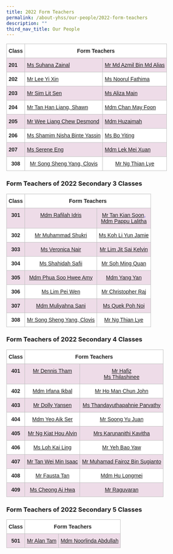 ```yaml
---
title: 2022 Form Teachers
permalink: /about-yhss/our-people/2022-form-teachers
description: ""
third_nav_title: Our People
---
```

<table style="border-collapse:collapse;border-spacing:0" class="tg"><thead><tr><th style="background-color:#FFF;border-color:#c0c0c0;border-style:solid;border-width:1px;color:#222;font-family:Arial, sans-serif;font-size:14px;font-weight:bold;overflow:hidden;padding:10px 5px;text-align:left;vertical-align:top;word-break:normal">Class</th><th style="background-color:#FFF;border-color:#c0c0c0;border-style:solid;border-width:1px;color:#222;font-family:Arial, sans-serif;font-size:14px;font-weight:bold;overflow:hidden;padding:10px 5px;text-align:center;vertical-align:top;word-break:normal" colspan="2">Form Teachers</th></tr></thead><tbody><tr><td style="background-color:#EEDCE8;border-color:#c0c0c0;border-style:solid;border-width:1px;color:#222;font-family:Arial, sans-serif;font-size:14px;font-weight:bold;overflow:hidden;padding:10px 5px;text-align:left;vertical-align:top;word-break:normal">201</td><td style="background-color:#EEDCE8;border-color:#c0c0c0;border-style:solid;border-width:1px;color:#2828ff;font-family:Arial, sans-serif;font-size:14px;overflow:hidden;padding:10px 5px;text-align:left;vertical-align:top;word-break:normal"><a href="mailto:SUHANA_ZAINAL@moe.edu.sg" target="_blank" rel="noopener noreferrer"><span style="font-weight:400;text-decoration:none">Ms Suhana Zainal</span></a></td><td style="background-color:#EEDCE8;border-color:#c0c0c0;border-style:solid;border-width:1px;color:#2828ff;font-family:Arial, sans-serif;font-size:14px;overflow:hidden;padding:10px 5px;text-align:left;vertical-align:top;word-break:normal"><a href="mailto:MOHAMED_AZMIL_MOHAMED_ALIAS@moe.edu.sg" target="_blank" rel="noopener noreferrer"><span style="font-weight:400;text-decoration:none">Mr Md Azmil Bin Md Alias</span></a></td></tr><tr><td style="background-color:#FFF;border-color:#c0c0c0;border-style:solid;border-width:1px;color:#222;font-family:Arial, sans-serif;font-size:14px;font-weight:bold;overflow:hidden;padding:10px 5px;text-align:left;vertical-align:top;word-break:normal">202</td><td style="background-color:#FFF;border-color:#c0c0c0;border-style:solid;border-width:1px;color:#2828ff;font-family:Arial, sans-serif;font-size:14px;overflow:hidden;padding:10px 5px;text-align:left;vertical-align:top;word-break:normal"><a href="mailto:YI_XIN_LEE@moe.edu.sg" target="_blank" rel="noopener noreferrer"><span style="font-weight:400;text-decoration:none">Mr Lee Yi Xin</span></a></td><td style="background-color:#FFF;border-color:#c0c0c0;border-style:solid;border-width:1px;color:#2828ff;font-family:Arial, sans-serif;font-size:14px;overflow:hidden;padding:10px 5px;text-align:left;vertical-align:top;word-break:normal"><a href="mailto:NOORAL_FATHIMA_MOHD_FAHIM@moe.edu.sg" target="_blank" rel="noopener noreferrer"><span style="font-weight:400;text-decoration:none">Ms Noorul Fathima</span></a></td></tr><tr><td style="background-color:#EEDCE8;border-color:#c0c0c0;border-style:solid;border-width:1px;color:#222;font-family:Arial, sans-serif;font-size:14px;font-weight:bold;overflow:hidden;padding:10px 5px;text-align:left;vertical-align:top;word-break:normal">203</td><td style="background-color:#EEDCE8;border-color:#c0c0c0;border-style:solid;border-width:1px;color:#2828ff;font-family:Arial, sans-serif;font-size:14px;overflow:hidden;padding:10px 5px;text-align:left;vertical-align:top;word-break:normal"><a href="mailto:SIM_LIT_SEN@moe.edu.sg" target="_blank" rel="noopener noreferrer"><span style="font-weight:400;text-decoration:none">Mr Sim Lit Sen</span></a></td><td style="background-color:#EEDCE8;border-color:#c0c0c0;border-style:solid;border-width:1px;color:#2828ff;font-family:Arial, sans-serif;font-size:14px;overflow:hidden;padding:10px 5px;text-align:left;vertical-align:top;word-break:normal"><a href="mailto:ALIZA_MAIN@moe.edu.sg" target="_blank" rel="noopener noreferrer"><span style="font-weight:400;text-decoration:none">Ms Aliza Main</span></a></td></tr><tr><td style="background-color:#FFF;border-color:#c0c0c0;border-style:solid;border-width:1px;color:#222;font-family:Arial, sans-serif;font-size:14px;font-weight:bold;overflow:hidden;padding:10px 5px;text-align:left;vertical-align:top;word-break:normal">204</td><td style="background-color:#FFF;border-color:#c0c0c0;border-style:solid;border-width:1px;color:#2828ff;font-family:Arial, sans-serif;font-size:14px;overflow:hidden;padding:10px 5px;text-align:left;vertical-align:top;word-break:normal"><a href="mailto:TAN_HAN_LIANG_SHAWN@moe.edu.sg" target="_blank" rel="noopener noreferrer"><span style="font-weight:400;text-decoration:none">Mr Tan Han Liang, Shawn</span></a></td><td style="background-color:#FFF;border-color:#c0c0c0;border-style:solid;border-width:1px;color:#2828ff;font-family:Arial, sans-serif;font-size:14px;overflow:hidden;padding:10px 5px;text-align:left;vertical-align:top;word-break:normal"><a href="mailto:CHAN_MAY_FOON@moe.edu.sg" target="_blank" rel="noopener noreferrer">Mdm Chan May Foon</a></td></tr><tr><td style="background-color:#EEDCE8;border-color:#c0c0c0;border-style:solid;border-width:1px;color:#222;font-family:Arial, sans-serif;font-size:14px;font-weight:bold;overflow:hidden;padding:10px 5px;text-align:left;vertical-align:top;word-break:normal">205</td><td style="background-color:#EEDCE8;border-color:#c0c0c0;border-style:solid;border-width:1px;color:#2828ff;font-family:Arial, sans-serif;font-size:14px;overflow:hidden;padding:10px 5px;text-align:left;vertical-align:top;word-break:normal"><a href="mailto:WEE_LIANG_CHEW_DESMOND@moe.edu.sg" target="_blank" rel="noopener noreferrer"><span style="font-weight:400;text-decoration:none">Mr Wee Liang Chew Desmond</span></a></td><td style="background-color:#EEDCE8;border-color:#c0c0c0;border-style:solid;border-width:1px;color:#2828ff;font-family:Arial, sans-serif;font-size:14px;overflow:hidden;padding:10px 5px;text-align:left;vertical-align:top;word-break:normal"><a href="mailto:huzaimah_hamzah@moe.edu.sg" target="_blank" rel="noopener noreferrer"><span style="font-weight:400;text-decoration:none">Mdm Huzaimah</span></a></td></tr><tr><td style="background-color:#FFF;border-color:#c0c0c0;border-style:solid;border-width:1px;color:#222;font-family:Arial, sans-serif;font-size:14px;font-weight:bold;overflow:hidden;padding:10px 5px;text-align:left;vertical-align:top;word-break:normal">206</td><td style="background-color:#FFF;border-color:#c0c0c0;border-style:solid;border-width:1px;color:#2828ff;font-family:Arial, sans-serif;font-size:14px;overflow:hidden;padding:10px 5px;text-align:left;vertical-align:top;word-break:normal"><a href="mailto:SHAMIM_NISA_YASSIN@moe.edu.sg" target="_blank" rel="noopener noreferrer"><span style="font-weight:400;text-decoration:none">Ms Shamim Nisha Binte Yassin</span></a></td><td style="background-color:#FFF;border-color:#c0c0c0;border-style:solid;border-width:1px;color:#2828ff;font-family:Arial, sans-serif;font-size:14px;overflow:hidden;padding:10px 5px;text-align:left;vertical-align:top;word-break:normal"><a href="mailto:BO_YITING@moe.edu.sg" target="_blank" rel="noopener noreferrer"><span style="font-weight:400;text-decoration:none">Ms Bo Yiting</span></a></td></tr><tr><td style="background-color:#EEDCE8;border-color:#c0c0c0;border-style:solid;border-width:1px;color:#222;font-family:Arial, sans-serif;font-size:14px;font-weight:bold;overflow:hidden;padding:10px 5px;text-align:left;vertical-align:top;word-break:normal">207</td><td style="background-color:#EEDCE8;border-color:#c0c0c0;border-style:solid;border-width:1px;color:#2828ff;font-family:Arial, sans-serif;font-size:14px;overflow:hidden;padding:10px 5px;text-align:left;vertical-align:top;word-break:normal"><a href="mailto:ENG_CHOO_HWEE_SERENE@moe.edu.sg" target="_blank" rel="noopener noreferrer"><span style="font-weight:400;text-decoration:none">Ms Serene Eng</span></a></td><td style="background-color:#EEDCE8;border-color:#c0c0c0;border-style:solid;border-width:1px;color:#2828ff;font-family:Arial, sans-serif;font-size:14px;overflow:hidden;padding:10px 5px;text-align:left;vertical-align:top;word-break:normal"><a href="mailto:LEK_MEI_XUAN@moe.edu.sg" target="_blank" rel="noopener noreferrer"><span style="font-weight:400;text-decoration:none">Mdm Lek Mei Xuan</span></a></td></tr><tr><td style="background-color:#FFF;border-color:#c0c0c0;border-style:solid;border-width:1px;color:#222;font-family:Arial, sans-serif;font-size:14px;font-weight:bold;overflow:hidden;padding:10px 5px;text-align:center;vertical-align:top;word-break:normal">308 </td><td style="background-color:#FFF;border-color:#c0c0c0;border-style:solid;border-width:1px;color:#2828ff;font-family:Arial, sans-serif;font-size:14px;overflow:hidden;padding:10px 5px;text-align:center;vertical-align:top;word-break:normal"><a href="mailto:SONG_SHENG_YANG_CLOVIS@moe.edu.sg" target="_blank" rel="noopener noreferrer"><span style="font-weight:400;text-decoration:none">Mr Song Sheng Yang, Clovis    </span></a></td><td style="background-color:#FFF;border-color:#c0c0c0;border-style:solid;border-width:1px;color:#2828ff;font-family:Arial, sans-serif;font-size:14px;overflow:hidden;padding:10px 5px;text-align:center;vertical-align:top;word-break:normal"><a href="mailto:ng_thian_lye@moe.edu.sg" target="_blank" rel="noopener noreferrer"><span style="font-weight:400;text-decoration:none">Mr Ng Thian Lye</span></a></td></tr></tbody></table>

### Form Teachers of 2022 Secondary 3 Classes

<table style="border-collapse:collapse;border-spacing:0" class="tg"><thead><tr><th style="background-color:#FFF;border-color:#c0c0c0;border-style:solid;border-width:1px;color:#222;font-family:Arial, sans-serif;font-size:14px;font-weight:bold;overflow:hidden;padding:10px 5px;text-align:center;vertical-align:top;word-break:normal">Class</th><th style="background-color:#FFF;border-color:#c0c0c0;border-style:solid;border-width:1px;color:#222;font-family:Arial, sans-serif;font-size:14px;font-weight:bold;overflow:hidden;padding:10px 5px;text-align:center;vertical-align:top;word-break:normal" colspan="2">Form Teachers</th></tr></thead><tbody><tr><td style="background-color:#EEDCE8;border-color:#c0c0c0;border-style:solid;border-width:1px;color:#222;font-family:Arial, sans-serif;font-size:14px;font-weight:bold;overflow:hidden;padding:10px 5px;text-align:center;vertical-align:top;word-break:normal">301</td><td style="background-color:#EEDCE8;border-color:#c0c0c0;border-style:solid;border-width:1px;color:#2828ff;font-family:Arial, sans-serif;font-size:14px;overflow:hidden;padding:10px 5px;text-align:center;vertical-align:top;word-break:normal"><a href="mailto:RAFILAH_IDRIS@moe.edu.sg" target="_blank" rel="noopener noreferrer">Mdm Rafilah Idris</a></td><td style="background-color:#EEDCE8;border-color:#c0c0c0;border-style:solid;border-width:1px;color:#2828ff;font-family:Arial, sans-serif;font-size:14px;overflow:hidden;padding:10px 5px;text-align:center;vertical-align:top;word-break:normal"><a href="mailto:TAN_KIAN_SOON@moe.edu.sg" target="_blank" rel="noopener noreferrer">Mr Tan Kian Soon</a>, <br><a href="mailto:PAPPU_LALITHA@moe.edu.sg" target="_blank" rel="noopener noreferrer">Mdm Pappu Lalitha</a></td></tr><tr><td style="background-color:#FFF;border-color:#c0c0c0;border-style:solid;border-width:1px;color:#222;font-family:Arial, sans-serif;font-size:14px;font-weight:bold;overflow:hidden;padding:10px 5px;text-align:center;vertical-align:top;word-break:normal">302</td><td style="background-color:#FFF;border-color:#c0c0c0;border-style:solid;border-width:1px;color:#2828ff;font-family:Arial, sans-serif;font-size:14px;overflow:hidden;padding:10px 5px;text-align:center;vertical-align:top;word-break:normal"><a href="mailto:MUHAMMAD_SHUKRI_SHUHAIMI@moe.edu.sg" target="_blank" rel="noopener noreferrer"><span style="font-weight:400;text-decoration:none">Mr Muhammad Shukri</span></a></td><td style="background-color:#FFF;border-color:#c0c0c0;border-style:solid;border-width:1px;color:#2828ff;font-family:Arial, sans-serif;font-size:14px;overflow:hidden;padding:10px 5px;text-align:center;vertical-align:top;word-break:normal"><a href="mailto:KOH_LI_YUN_JAMIE@moe.edu.sg" target="_blank" rel="noopener noreferrer">Ms Koh Li Yun Jamie</a></td></tr><tr><td style="background-color:#EEDCE8;border-color:#c0c0c0;border-style:solid;border-width:1px;color:#222;font-family:Arial, sans-serif;font-size:14px;font-weight:bold;overflow:hidden;padding:10px 5px;text-align:center;vertical-align:top;word-break:normal">303</td><td style="background-color:#EEDCE8;border-color:#c0c0c0;border-style:solid;border-width:1px;color:#2828ff;font-family:Arial, sans-serif;font-size:14px;overflow:hidden;padding:10px 5px;text-align:center;vertical-align:top;word-break:normal"><a href="mailto:VERONICA_NAIR_MOHAN_NAIR@moe.edu.sg" target="_blank" rel="noopener noreferrer"><span style="font-weight:400;text-decoration:none">Ms Veronica Nair</span></a></td><td style="background-color:#EEDCE8;border-color:#c0c0c0;border-style:solid;border-width:1px;color:#2828ff;font-family:Arial, sans-serif;font-size:14px;overflow:hidden;padding:10px 5px;text-align:center;vertical-align:top;word-break:normal"><a href="mailto:LIM_JIT_SAI@moe.edu.sg" target="_blank" rel="noopener noreferrer">Mr Lim Jit Sai Kelvin</a></td></tr><tr><td style="background-color:#FFF;border-color:#c0c0c0;border-style:solid;border-width:1px;color:#222;font-family:Arial, sans-serif;font-size:14px;font-weight:bold;overflow:hidden;padding:10px 5px;text-align:center;vertical-align:top;word-break:normal">304</td><td style="background-color:#FFF;border-color:#c0c0c0;border-style:solid;border-width:1px;color:#2828ff;font-family:Arial, sans-serif;font-size:14px;overflow:hidden;padding:10px 5px;text-align:center;vertical-align:top;word-break:normal"><a href="mailto:SHAHIDAH_SAFII@moe.edu.sg" target="_blank" rel="noopener noreferrer"><span style="font-weight:400;text-decoration:none">Ms Shahidah Safii</span></a></td><td style="background-color:#FFF;border-color:#c0c0c0;border-style:solid;border-width:1px;color:#2828ff;font-family:Arial, sans-serif;font-size:14px;overflow:hidden;padding:10px 5px;text-align:center;vertical-align:top;word-break:normal"><a href="mailto:soh_ming_quan@moe.edu.sg" target="_blank" rel="noopener noreferrer"><span style="font-weight:400;text-decoration:none">Mr Soh Ming Quan</span></a></td></tr><tr><td style="background-color:#EEDCE8;border-color:#c0c0c0;border-style:solid;border-width:1px;color:#222;font-family:Arial, sans-serif;font-size:14px;font-weight:bold;overflow:hidden;padding:10px 5px;text-align:center;vertical-align:top;word-break:normal">305</td><td style="background-color:#EEDCE8;border-color:#c0c0c0;border-style:solid;border-width:1px;color:#2828ff;font-family:Arial, sans-serif;font-size:14px;overflow:hidden;padding:10px 5px;text-align:center;vertical-align:top;word-break:normal"><a href="mailto:AMY_PHUA@moe.edu.sg" target="_blank" rel="noopener noreferrer"><span style="font-weight:400;text-decoration:none">Mdm Phua Soo Hwee Amy</span></a></td><td style="background-color:#EEDCE8;border-color:#c0c0c0;border-style:solid;border-width:1px;color:#2828ff;font-family:Arial, sans-serif;font-size:14px;overflow:hidden;padding:10px 5px;text-align:center;vertical-align:top;word-break:normal"><a href="mailto:YANG_YAN_A@moe.edu.sg" target="_blank" rel="noopener noreferrer">Mdm Yang Yan</a></td></tr><tr><td style="background-color:#FFF;border-color:#c0c0c0;border-style:solid;border-width:1px;color:#222;font-family:Arial, sans-serif;font-size:14px;font-weight:bold;overflow:hidden;padding:10px 5px;text-align:center;vertical-align:top;word-break:normal">306</td><td style="background-color:#FFF;border-color:#c0c0c0;border-style:solid;border-width:1px;color:#2828ff;font-family:Arial, sans-serif;font-size:14px;overflow:hidden;padding:10px 5px;text-align:center;vertical-align:top;word-break:normal"><a href="mailto:LIM_PEI_WEN_C@moe.edu.sg" target="_blank" rel="noopener noreferrer"><span style="font-weight:400;text-decoration:none">Ms Lim Pei Wen</span></a></td><td style="background-color:#FFF;border-color:#c0c0c0;border-style:solid;border-width:1px;color:#2828ff;font-family:Arial, sans-serif;font-size:14px;overflow:hidden;padding:10px 5px;text-align:center;vertical-align:top;word-break:normal"><a href="mailto:CHRISTOPHER_RAJ_ARULANBAZHAGU@moe.edu.sg" target="_blank" rel="noopener noreferrer"><span style="font-weight:400;text-decoration:none">Mr Christopher Raj </span></a></td></tr><tr><td style="background-color:#EEDCE8;border-color:#c0c0c0;border-style:solid;border-width:1px;color:#222;font-family:Arial, sans-serif;font-size:14px;font-weight:bold;overflow:hidden;padding:10px 5px;text-align:center;vertical-align:top;word-break:normal">307</td><td style="background-color:#EEDCE8;border-color:#c0c0c0;border-style:solid;border-width:1px;color:#2828ff;font-family:Arial, sans-serif;font-size:14px;overflow:hidden;padding:10px 5px;text-align:center;vertical-align:top;word-break:normal"><a href="mailto:MULIYAHNA_SANI@moe.edu.sg" target="_blank" rel="noopener noreferrer">Mdm Muliyahna Sani </a></td><td style="background-color:#EEDCE8;border-color:#c0c0c0;border-style:solid;border-width:1px;color:#2828ff;font-family:Arial, sans-serif;font-size:14px;overflow:hidden;padding:10px 5px;text-align:center;vertical-align:top;word-break:normal"><a href="mailto:QUEK_POH_NOI@moe.edu.sg" target="_blank" rel="noopener noreferrer"><span style="font-weight:400;text-decoration:none">Ms Quek Poh Noi</span></a></td></tr><tr><td style="background-color:#FFF;border-color:#c0c0c0;border-style:solid;border-width:1px;color:#222;font-family:Arial, sans-serif;font-size:14px;font-weight:bold;overflow:hidden;padding:10px 5px;text-align:center;vertical-align:top;word-break:normal">308 </td><td style="background-color:#FFF;border-color:#c0c0c0;border-style:solid;border-width:1px;color:#2828ff;font-family:Arial, sans-serif;font-size:14px;overflow:hidden;padding:10px 5px;text-align:center;vertical-align:top;word-break:normal"><a href="mailto:SONG_SHENG_YANG_CLOVIS@moe.edu.sg" target="_blank" rel="noopener noreferrer"><span style="font-weight:400;text-decoration:none">Mr Song Sheng Yang, Clovis    </span></a></td><td style="background-color:#FFF;border-color:#c0c0c0;border-style:solid;border-width:1px;color:#2828ff;font-family:Arial, sans-serif;font-size:14px;overflow:hidden;padding:10px 5px;text-align:center;vertical-align:top;word-break:normal"><a href="mailto:ng_thian_lye@moe.edu.sg" target="_blank" rel="noopener noreferrer"><span style="font-weight:400;text-decoration:none">Mr Ng Thian Lye</span></a></td></tr></tbody></table>


### Form Teachers of 2022 Secondary 4 Classes

<table style="border-collapse:collapse;border-spacing:0" class="tg"><thead><tr><th style="background-color:#FFF;border-color:#c0c0c0;border-style:solid;border-width:1px;color:#222;font-family:Arial, sans-serif;font-size:14px;font-weight:bold;overflow:hidden;padding:10px 5px;text-align:center;vertical-align:top;word-break:normal">Class</th><th style="background-color:#FFF;border-color:#c0c0c0;border-style:solid;border-width:1px;color:#222;font-family:Arial, sans-serif;font-size:14px;font-weight:bold;overflow:hidden;padding:10px 5px;text-align:center;vertical-align:top;word-break:normal" colspan="2">Form Teachers</th></tr></thead><tbody><tr><td style="background-color:#EEDCE8;border-color:#c0c0c0;border-style:solid;border-width:1px;color:#222;font-family:Arial, sans-serif;font-size:14px;font-weight:bold;overflow:hidden;padding:10px 5px;text-align:center;vertical-align:top;word-break:normal">401</td><td style="background-color:#EEDCE8;border-color:#c0c0c0;border-style:solid;border-width:1px;color:#2828ff;font-family:Arial, sans-serif;font-size:14px;overflow:hidden;padding:10px 5px;text-align:center;vertical-align:top;word-break:normal"><a href="mailto:THAM_KWOK_KEE@moe.edu.sg" target="_blank" rel="noopener noreferrer"><span style="font-weight:400;text-decoration:none">Mr Dennis Tham</span></a></td><td style="background-color:#EEDCE8;border-color:#c0c0c0;border-style:solid;border-width:1px;color:#2828ff;font-family:Arial, sans-serif;font-size:14px;overflow:hidden;padding:10px 5px;text-align:center;vertical-align:top;word-break:normal"><a href="mailto:mohamed_hafiz_mohamed_ridwan@moe.edu.sg" target="_blank" rel="noopener noreferrer"><span style="font-weight:400;text-decoration:none">Mr Hafiz</span></a><br><a href="mailto:THILASHINEE_ARUNASALAM@moe.edu.sg" target="_blank" rel="noopener noreferrer"><span style="font-weight:400;text-decoration:none">Ms Thilashinee</span></a></td></tr><tr><td style="background-color:#FFF;border-color:#c0c0c0;border-style:solid;border-width:1px;color:#222;font-family:Arial, sans-serif;font-size:14px;font-weight:bold;overflow:hidden;padding:10px 5px;text-align:center;vertical-align:top;word-break:normal">402</td><td style="background-color:#FFF;border-color:#c0c0c0;border-style:solid;border-width:1px;color:#2828ff;font-family:Arial, sans-serif;font-size:14px;overflow:hidden;padding:10px 5px;text-align:center;vertical-align:top;word-break:normal"><a href="mailto:IRFANA_BEGUM_IKBAL@moe.edu.sg" target="_blank" rel="noopener noreferrer"><span style="font-weight:400;text-decoration:none">Mdm Irfana Ikbal</span></a></td><td style="background-color:#FFF;border-color:#c0c0c0;border-style:solid;border-width:1px;color:#2828ff;font-family:Arial, sans-serif;font-size:14px;overflow:hidden;padding:10px 5px;text-align:center;vertical-align:top;word-break:normal"><a href="mailto:HO_MAN_CHUN_JOHN@moe.edu.sg" target="_blank" rel="noopener noreferrer"><span style="font-weight:400;text-decoration:none">Mr Ho Man Chun John</span></a></td></tr><tr><td style="background-color:#EEDCE8;border-color:#c0c0c0;border-style:solid;border-width:1px;color:#222;font-family:Arial, sans-serif;font-size:14px;font-weight:bold;overflow:hidden;padding:10px 5px;text-align:center;vertical-align:top;word-break:normal">403</td><td style="background-color:#EEDCE8;border-color:#c0c0c0;border-style:solid;border-width:1px;color:#2828ff;font-family:Arial, sans-serif;font-size:14px;overflow:hidden;padding:10px 5px;text-align:center;vertical-align:top;word-break:normal"><a href="mailto:DOLLY_YANSEN@moe.edu.sg" target="_blank" rel="noopener noreferrer"><span style="font-weight:400;text-decoration:none">Mr Dolly Yansen</span></a></td><td style="background-color:#EEDCE8;border-color:#c0c0c0;border-style:solid;border-width:1px;color:#2828ff;font-family:Arial, sans-serif;font-size:14px;overflow:hidden;padding:10px 5px;text-align:center;vertical-align:top;word-break:normal"><a href="mailto:THANDAYUTHAPAHNIE_PARVATHY@moe.edu.sg" target="_blank" rel="noopener noreferrer"><span style="font-weight:400;text-decoration:none">Ms Thandayuthapahnie Parvathy</span></a></td></tr><tr><td style="background-color:#FFF;border-color:#c0c0c0;border-style:solid;border-width:1px;color:#222;font-family:Arial, sans-serif;font-size:14px;font-weight:bold;overflow:hidden;padding:10px 5px;text-align:center;vertical-align:top;word-break:normal">404</td><td style="background-color:#FFF;border-color:#c0c0c0;border-style:solid;border-width:1px;color:#2828ff;font-family:Arial, sans-serif;font-size:14px;overflow:hidden;padding:10px 5px;text-align:center;vertical-align:top;word-break:normal"><a href="mailto:YEO_AIK_SER@moe.edu.sg" target="_blank" rel="noopener noreferrer"><span style="font-weight:400;text-decoration:none">Mdm Yeo Aik Ser</span></a></td><td style="background-color:#FFF;border-color:#c0c0c0;border-style:solid;border-width:1px;color:#2828ff;font-family:Arial, sans-serif;font-size:14px;overflow:hidden;padding:10px 5px;text-align:center;vertical-align:top;word-break:normal"><a href="mailto:SOONG_YU-JUAN@moe.edu.sg" target="_blank" rel="noopener noreferrer"><span style="font-weight:400;text-decoration:none">Mr Soong Yu Juan</span></a></td></tr><tr><td style="background-color:#EEDCE8;border-color:#c0c0c0;border-style:solid;border-width:1px;color:#222;font-family:Arial, sans-serif;font-size:14px;font-weight:bold;overflow:hidden;padding:10px 5px;text-align:center;vertical-align:top;word-break:normal">405</td><td style="background-color:#EEDCE8;border-color:#c0c0c0;border-style:solid;border-width:1px;color:#2828ff;font-family:Arial, sans-serif;font-size:14px;overflow:hidden;padding:10px 5px;text-align:center;vertical-align:top;word-break:normal"><a href="mailto:NG_KIAT_HOU_ALVIN@moe.edu.sg" target="_blank" rel="noopener noreferrer"><span style="font-weight:400;text-decoration:none">Mr Ng Kiat Hou Alvin</span></a></td><td style="background-color:#EEDCE8;border-color:#c0c0c0;border-style:solid;border-width:1px;color:#2828ff;font-family:Arial, sans-serif;font-size:14px;overflow:hidden;padding:10px 5px;text-align:center;vertical-align:top;word-break:normal"><a href="mailto:KAVITHA_KARUNANITHI_KAVITHA@moe.edu.sg" target="_blank" rel="noopener noreferrer"><span style="font-weight:400;text-decoration:none">Mrs Karunanithi Kavitha</span></a></td></tr><tr><td style="background-color:#FFF;border-color:#c0c0c0;border-style:solid;border-width:1px;color:#222;font-family:Arial, sans-serif;font-size:14px;font-weight:bold;overflow:hidden;padding:10px 5px;text-align:center;vertical-align:top;word-break:normal">406</td><td style="background-color:#FFF;border-color:#c0c0c0;border-style:solid;border-width:1px;color:#2828ff;font-family:Arial, sans-serif;font-size:14px;overflow:hidden;padding:10px 5px;text-align:center;vertical-align:top;word-break:normal"><a href="mailto:LOH_KAI_LING@moe.edu.sg" target="_blank" rel="noopener noreferrer"><span style="font-weight:400;text-decoration:none">Ms Loh Kai Ling</span></a></td><td style="background-color:#FFF;border-color:#c0c0c0;border-style:solid;border-width:1px;color:#2828ff;font-family:Arial, sans-serif;font-size:14px;overflow:hidden;padding:10px 5px;text-align:center;vertical-align:top;word-break:normal"><a href="mailto:YEH_BAO_YAW@moe.edu.sg" target="_blank" rel="noopener noreferrer"><span style="font-weight:400;text-decoration:none">Mr Yeh Bao Yaw</span></a></td></tr><tr><td style="background-color:#EEDCE8;border-color:#c0c0c0;border-style:solid;border-width:1px;color:#222;font-family:Arial, sans-serif;font-size:14px;font-weight:bold;overflow:hidden;padding:10px 5px;text-align:center;vertical-align:top;word-break:normal">407</td><td style="background-color:#EEDCE8;border-color:#c0c0c0;border-style:solid;border-width:1px;color:#2828ff;font-family:Arial, sans-serif;font-size:14px;overflow:hidden;padding:10px 5px;text-align:center;vertical-align:top;word-break:normal"><a href="mailto:TAN_WEI_MIN_ISAAC@moe.edu.sg" target="_blank" rel="noopener noreferrer">Mr Tan Wei Min Isaac</a></td><td style="background-color:#EEDCE8;border-color:#c0c0c0;border-style:solid;border-width:1px;color:#2828ff;font-family:Arial, sans-serif;font-size:14px;overflow:hidden;padding:10px 5px;text-align:center;vertical-align:top;word-break:normal"><a href="mailto:MUHAMAD_FAIROZ@moe.edu.sg" target="_blank" rel="noopener noreferrer"><span style="font-weight:400;text-decoration:none">Mr Muhamad Fairoz Bin Sugianto</span></a></td></tr><tr><td style="background-color:#FFF;border-color:#c0c0c0;border-style:solid;border-width:1px;color:#222;font-family:Arial, sans-serif;font-size:14px;font-weight:bold;overflow:hidden;padding:10px 5px;text-align:center;vertical-align:top;word-break:normal">408 </td><td style="background-color:#FFF;border-color:#c0c0c0;border-style:solid;border-width:1px;color:#2828ff;font-family:Arial, sans-serif;font-size:14px;overflow:hidden;padding:10px 5px;text-align:center;vertical-align:top;word-break:normal"><a href="mailto:TAN_YU_MENG_FAUSTA@moe.edu.sg" target="_blank" rel="noopener noreferrer"><span style="font-weight:400;text-decoration:none">Mr Fausta Tan</span></a></td><td style="background-color:#FFF;border-color:#c0c0c0;border-style:solid;border-width:1px;color:#2828ff;font-family:Arial, sans-serif;font-size:14px;overflow:hidden;padding:10px 5px;text-align:center;vertical-align:top;word-break:normal"><a href="mailto:HU_LONGMEI@moe.edu.sg" target="_blank" rel="noopener noreferrer"><span style="font-weight:400;text-decoration:none">Mdm Hu Longmei </span></a></td></tr><tr><td style="background-color:#EEDCE8;border-color:#c0c0c0;border-style:solid;border-width:1px;color:#222;font-family:Arial, sans-serif;font-size:14px;font-weight:bold;overflow:hidden;padding:10px 5px;text-align:center;vertical-align:top;word-break:normal">409</td><td style="background-color:#EEDCE8;border-color:#c0c0c0;border-style:solid;border-width:1px;color:#2828ff;font-family:Arial, sans-serif;font-size:14px;overflow:hidden;padding:10px 5px;text-align:center;vertical-align:top;word-break:normal"><a href="mailto:CHEONG_AI_HWA_A@moe.edu.sg" target="_blank" rel="noopener noreferrer"><span style="font-weight:400;text-decoration:none">Ms Cheong Ai Hwa</span></a></td><td style="background-color:#EEDCE8;border-color:#c0c0c0;border-style:solid;border-width:1px;color:#2828ff;font-family:Arial, sans-serif;font-size:14px;overflow:hidden;padding:10px 5px;text-align:center;vertical-align:top;word-break:normal"><a href="mailto:RAGUVARAN_RAJANDERAN@moe.edu.sg" target="_blank" rel="noopener noreferrer"><span style="font-weight:400;text-decoration:none">Mr Raguvaran</span></a></td></tr></tbody></table>

<h3>Form Teachers of 2022 Secondary 5 Classes</h3>

<table style="border-collapse:collapse;border-spacing:0" class="tg"><thead><tr><th style="background-color:#FFF;border-color:#c0c0c0;border-style:solid;border-width:1px;color:#222;font-family:Arial, sans-serif;font-size:14px;font-weight:bold;overflow:hidden;padding:10px 5px;text-align:center;vertical-align:top;word-break:normal">Class</th><th style="background-color:#FFF;border-color:#c0c0c0;border-style:solid;border-width:1px;color:#222;font-family:Arial, sans-serif;font-size:14px;font-weight:bold;overflow:hidden;padding:10px 5px;text-align:center;vertical-align:top;word-break:normal" colspan="2">Form Teachers</th></tr></thead><tbody><tr><td style="background-color:#EEDCE8;border-color:#c0c0c0;border-style:solid;border-width:1px;color:#222;font-family:Arial, sans-serif;font-size:14px;font-weight:bold;overflow:hidden;padding:10px 5px;text-align:center;vertical-align:top;word-break:normal">501</td><td style="background-color:#EEDCE8;border-color:#c0c0c0;border-style:solid;border-width:1px;color:#2828ff;font-family:Arial, sans-serif;font-size:14px;overflow:hidden;padding:10px 5px;text-align:center;vertical-align:top;word-break:normal"><a href="mailto:ALAN_TAM@moe.edu.sg" target="_blank" rel="noopener noreferrer"><span style="font-weight:400;text-decoration:none">Mr Alan Tam</span></a></td><td style="background-color:#EEDCE8;border-color:#c0c0c0;border-style:solid;border-width:1px;color:#2828FF;font-family:Arial, sans-serif;font-size:14px;overflow:hidden;padding:10px 5px;text-align:center;vertical-align:top;word-break:normal"><a href="mailto:NOORLINDA_ABDULLAH@moe.edu.sg">Mdm Noorlinda Abdullah</a></td></tr></tbody></table>